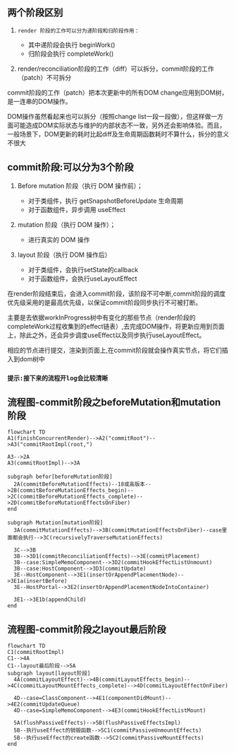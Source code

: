 ## 两个阶段区别
1. `render 阶段的工作可以分为递阶段和归阶段作用：`
    * 其中递阶段会执行 beginWork()
    * 归阶段会执行 completeWork()

2. render/reconciliation阶段的工作（diff）可以拆分，commit阶段的工作（patch）不可拆分

commit阶段的工作（patch）把本次更新中的所有DOM change应用到DOM树，是一连串的DOM操作。

DOM操作虽然看起来也可以拆分（按照change list一段一段做），但这样做一方面可能造成DOM实际状态与维护的内部状态不一致，另外还会影响体验。而且，一般场景下，DOM更新的耗时比起diff及生命周期函数耗时不算什么，拆分的意义不很大
## commit阶段:可以分为3个阶段
1. Before mutation 阶段（执行 DOM 操作前）；
    - 对于类组件，执行 getSnapshotBeforeUpdate 生命周期
    - 对于函数组件，异步调用 useEffect

2. mutation 阶段（执行 DOM 操作）；
    - 进行真实的 DOM 操作

3. layout 阶段（执行 DOM 操作后）
    - 对于类组件，会执行setState的callback
    - 对于函数组件，会执行useLayoutEffect

在render阶段结束后，会进入commit阶段，该阶段不可中断,commit阶段的调度优先级采用的是最高优先级，以保证commit阶段同步执行不可被打断。

主要是去依据workInProgress树中有变化的那些节点（render阶段的completeWork过程收集到的effect链表）,去完成DOM操作，将更新应用到页面上，除此之外，还会异步调度useEffect以及同步执行useLayoutEffect。

相应的节点进行提交，渲染到页面上,在commit阶段就会操作真实节点，将它们插入到dom树中

### `提示:接下来的流程开log会比较清晰`


## 流程图-commit阶段之beforeMutation和mutation阶段
```mermaid
flowchart TD
A1(finishConcurrentRender)-->A2("commitRoot")-->A3("commitRootImpl(root,")

A3-->2A
A3(commitRootImpl)-->3A

subgraph befor[beforeMutation阶段]
  2A(commitBeforeMutationEffects)--18或高版本-->2B(commitBeforeMutationEffects_begin)-->2C(commitBeforeMutationEffects_complete)-->2D(commitBeforeMutationEffectsOnFiber)
end

subgraph Mutation[mutation阶段]
  3A(commitMutationEffects)-->3B(commitMutationEffectsOnFiber)--case里面都会执行-->3C(recursivelyTraverseMutationEffects)

  3C-->3B
  3B-->3D1(commitReconciliationEffects)-->3E(commitPlacement)
  3B--case:SimpleMemoComponent-->3D2(commitHookEffectListUnmount)
  3B--case:HostComponent-->3D3(commitUpdate)
  3E--HostComponent-->3E1(insertOrAppendPlacementNode)-->3E1a(insertBefore)
  3E--HostPortal-->3E2(insertOrAppendPlacementNodeIntoContainer)

  3E1-->3E1b(appendChild)
end
```

## 流程图-commit阶段之layout最后阶段
```mermaid
flowchart TD
C1(commitRootImpl)
C1-->4A
C1--layout最后阶段-->5A
subgraph layout[layout阶段]
  4A(commitLayoutEffect)-->4B(commitLayoutEffects_begin)-->4C(commitLayoutMountEffects_complete)-->4D(commitLayoutEffectOnFiber)

  4D--case=ClassComponent-->4E1(componentDidMount)-->4E2(commitUpdateQueue)
  4D--case=SimpleMemoComponent-->4E3(commitHookEffectListMount)

  5A(flushPassiveEffects)-->5B(flushPassiveEffectsImpl)
  5B--执行useEffect的销毁函数-->5C1(commitPassiveUnmountEffects)
  5B--执行useEffect的create函数-->5C2(commitPassiveMountEffects)
end
```
